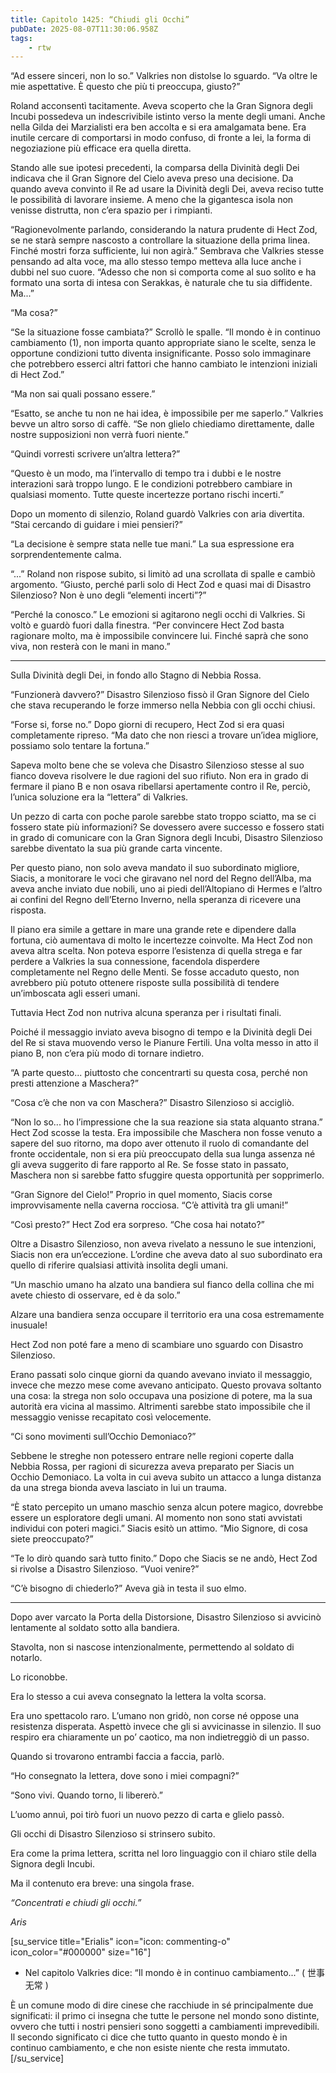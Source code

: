 ```yaml
---
title: Capitolo 1425: “Chiudi gli Occhi”
pubDate: 2025-08-07T11:30:06.958Z
tags:
    - rtw
---
```



“Ad essere sinceri, non lo so.” Valkries non distolse lo sguardo. “Va oltre le mie aspettative. È questo che più ti preoccupa, giusto?”


Roland acconsentì tacitamente. Aveva scoperto che la Gran Signora degli Incubi possedeva un indescrivibile istinto verso la mente degli umani. Anche nella Gilda dei Marzialisti era ben accolta e si era amalgamata bene. Era inutile cercare di comportarsi in modo confuso, di fronte a lei, la forma di negoziazione più efficace era quella diretta.


Stando alle sue ipotesi precedenti, la comparsa della Divinità degli Dei indicava che il Gran Signore del Cielo aveva preso una decisione. Da quando aveva convinto il Re ad usare la Divinità degli Dei, aveva reciso tutte le possibilità di lavorare insieme. A meno che la gigantesca isola non venisse distrutta, non c’era spazio per i rimpianti.


“Ragionevolmente parlando, considerando la natura prudente di Hect Zod, se ne starà sempre nascosto a controllare la situazione della prima linea. Finché mostri forza sufficiente, lui non agirà.” Sembrava che Valkries stesse pensando ad alta voce, ma allo stesso tempo metteva alla luce anche i dubbi nel suo cuore. “Adesso che non si comporta come al suo solito e ha formato una sorta di intesa con Serakkas, è naturale che tu sia diffidente. Ma...”


“Ma cosa?”


“Se la situazione fosse cambiata?” Scrollò le spalle. “Il mondo è in continuo cambiamento (1), non importa quanto appropriate siano le scelte, senza le opportune condizioni tutto diventa insignificante. Posso solo immaginare che potrebbero esserci altri fattori che hanno cambiato le intenzioni iniziali di Hect Zod.”


“Ma non sai quali possano essere.”


“Esatto, se anche tu non ne hai idea, è impossibile per me saperlo.” Valkries bevve un altro sorso di caffè. “Se non glielo chiediamo direttamente, dalle nostre supposizioni non verrà fuori niente.”


“Quindi vorresti scrivere un’altra lettera?”


“Questo è un modo, ma l’intervallo di tempo tra i dubbi e le nostre interazioni sarà troppo lungo. E le condizioni potrebbero cambiare in qualsiasi momento. Tutte queste incertezze portano rischi incerti.”


Dopo un momento di silenzio, Roland guardò Valkries con aria divertita. “Stai cercando di guidare i miei pensieri?”


“La decisione è sempre stata nelle tue mani.” La sua espressione era sorprendentemente calma.


“...” Roland non rispose subito, si limitò ad una scrollata di spalle e cambiò argomento. “Giusto, perché parli solo di Hect Zod e quasi mai di Disastro Silenzioso? Non è uno degli “elementi incerti”?”


“Perché la conosco.” Le emozioni si agitarono negli occhi di Valkries. Si voltò e guardò fuori dalla finestra. “Per convincere Hect Zod basta ragionare molto, ma è impossibile convincere lui. Finché saprà che sono viva, non resterà con le mani in mano.”


***






Sulla Divinità degli Dei, in fondo allo Stagno di Nebbia Rossa.


“Funzionerà davvero?” Disastro Silenzioso fissò il Gran Signore del Cielo che stava recuperando le forze immerso nella Nebbia con gli occhi chiusi.


“Forse si, forse no.” Dopo giorni di recupero, Hect Zod si era quasi completamente ripreso. “Ma dato che non riesci a trovare un’idea migliore, possiamo solo tentare la fortuna.”


Sapeva molto bene che se voleva che Disastro Silenzioso stesse al suo fianco doveva risolvere le due ragioni del suo rifiuto. Non era in grado di fermare il piano B e non osava ribellarsi apertamente contro il Re, perciò, l’unica soluzione era la “lettera” di Valkries.


Un pezzo di carta con poche parole sarebbe stato troppo sciatto, ma se ci fossero state più informazioni? Se dovessero avere successo e fossero stati in grado di comunicare con la Gran Signora degli Incubi, Disastro Silenzioso sarebbe diventato la sua più grande carta vincente.


Per questo piano, non solo aveva mandato il suo subordinato migliore, Siacis, a monitorare le voci che giravano nel nord del Regno dell’Alba, ma aveva anche inviato due nobili, uno ai piedi dell’Altopiano di Hermes e l’altro ai confini del Regno dell’Eterno Inverno, nella speranza di ricevere una risposta.


Il piano era simile a gettare in mare una grande rete e dipendere dalla fortuna, ciò aumentava di molto le incertezze coinvolte. Ma Hect Zod non aveva altra scelta. Non poteva esporre l’esistenza di quella strega e far perdere a Valkries la sua connessione, facendola disperdere completamente nel Regno delle Menti. Se fosse accaduto questo, non avrebbero più potuto ottenere risposte sulla possibilità di tendere un’imboscata agli esseri umani.


Tuttavia Hect Zod non nutriva alcuna speranza per i risultati finali.


Poiché il messaggio inviato aveva bisogno di tempo e la Divinità degli Dei del Re si stava muovendo verso le Pianure Fertili. Una volta messo in atto il piano B, non c’era più modo di tornare indietro.


“A parte questo... piuttosto che concentrarti su questa cosa, perché non presti attenzione a Maschera?”


“Cosa c’è che non va con Maschera?” Disastro Silenzioso si accigliò.


“Non lo so... ho l’impressione che la sua reazione sia stata alquanto strana.” Hect Zod scosse la testa. Era impossibile che Maschera non fosse venuto a sapere del suo ritorno, ma dopo aver ottenuto il ruolo di comandante del fronte occidentale, non si era più preoccupato della sua lunga assenza né gli aveva suggerito di fare rapporto al Re. Se fosse stato in passato, Maschera non si sarebbe fatto sfuggire questa opportunità per sopprimerlo.


“Gran Signore del Cielo!” Proprio in quel momento, Siacis corse improvvisamente nella caverna rocciosa. “C’è attività tra gli umani!”


“Così presto?” Hect Zod era sorpreso. “Che cosa hai notato?”


Oltre a Disastro Silenzioso, non aveva rivelato a nessuno le sue intenzioni, Siacis non era un’eccezione. L’ordine che aveva dato al suo subordinato era quello di riferire qualsiasi attività insolita degli umani.


“Un maschio umano ha alzato una bandiera sul fianco della collina che mi avete chiesto di osservare, ed è da solo.”


Alzare una bandiera senza occupare il territorio era una cosa estremamente inusuale!


Hect Zod non poté fare a meno di scambiare uno sguardo con Disastro Silenzioso.


Erano passati solo cinque giorni da quando avevano inviato il messaggio, invece che mezzo mese come avevano anticipato. Questo provava soltanto una cosa: la strega non solo occupava una posizione di potere, ma la sua autorità era vicina al massimo. Altrimenti sarebbe stato impossibile che il messaggio venisse recapitato così velocemente.


“Ci sono movimenti sull’Occhio Demoniaco?”


Sebbene le streghe non potessero entrare nelle regioni coperte dalla Nebbia Rossa, per ragioni di sicurezza aveva preparato per Siacis un Occhio Demoniaco. La volta in cui aveva subito un attacco a lunga distanza da una strega bionda aveva lasciato in lui un trauma.


“È stato percepito un umano maschio senza alcun potere magico, dovrebbe essere un esploratore degli umani. Al momento non sono stati avvistati individui con poteri magici.” Siacis esitò un attimo. “Mio Signore, di cosa siete preoccupato?”


“Te lo dirò quando sarà tutto finito.” Dopo che Siacis se ne andò, Hect Zod si rivolse a Disastro Silenzioso. “Vuoi venire?”


“C’è bisogno di chiederlo?” Aveva già in testa il suo elmo.


***






Dopo aver varcato la Porta della Distorsione, Disastro Silenzioso si avvicinò lentamente al soldato sotto alla bandiera.


Stavolta, non si nascose intenzionalmente, permettendo al soldato di notarlo.


Lo riconobbe.


Era lo stesso a cui aveva consegnato la lettera la volta scorsa.


Era uno spettacolo raro. L’umano non gridò, non corse né oppose una resistenza disperata. Aspettò invece che gli si avvicinasse in silenzio. Il suo respiro era chiaramente un po’ caotico, ma non indietreggiò di un passo.


Quando si trovarono entrambi faccia a faccia, parlò.


“Ho consegnato la lettera, dove sono i miei compagni?”


“Sono vivi. Quando torno, li libererò.”


L’uomo annuì, poi tirò fuori un nuovo pezzo di carta e glielo passò.


Gli occhi di Disastro Silenzioso si strinsero subito.


Era come la prima lettera, scritta nel loro linguaggio con il chiaro stile della Signora degli Incubi.


Ma il contenuto era breve: una singola frase.


<em>“Concentrati e chiudi gli occhi.”</em>






<em>Aris</em>


<em> </em>


[su_service title="Erialis" icon="icon: commenting-o" icon_color="#000000" size="16"]
<ul>
         <li>Nel capitolo Valkries dice: “Il mondo è in continuo cambiamento...” ( 世事无常 )</li>
</ul>
È un comune modo di dire cinese che racchiude in sé principalmente due significati: il primo ci insegna che tutte le persone nel mondo sono distinte, ovvero che tutti i nostri pensieri sono soggetti a cambiamenti imprevedibili. Il secondo significato ci dice che tutto quanto in questo mondo è in continuo cambiamento, e che non esiste niente che resta immutato. [/su_service]
                                


                                




